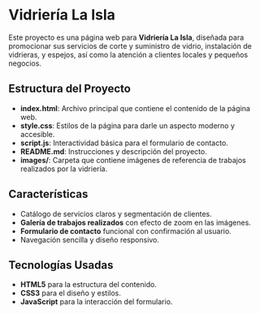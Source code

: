 # Vidriería La Isla

Este proyecto es una página web para **Vidriería La Isla**, diseñada para promocionar sus servicios de corte y suministro de vidrio, instalación de vidrieras, y espejos, así como la atención a clientes locales y pequeños negocios.

## Estructura del Proyecto
- **index.html**: Archivo principal que contiene el contenido de la página web.
- **style.css**: Estilos de la página para darle un aspecto moderno y accesible.
- **script.js**: Interactividad básica para el formulario de contacto.
- **README.md**: Instrucciones y descripción del proyecto.
- **images/**: Carpeta que contiene imágenes de referencia de trabajos realizados por la vidriería.

## Características
- Catálogo de servicios claros y segmentación de clientes.
- **Galería de trabajos realizados** con efecto de zoom en las imágenes.
- **Formulario de contacto** funcional con confirmación al usuario.
- Navegación sencilla y diseño responsivo.

## Tecnologías Usadas
- **HTML5** para la estructura del contenido.
- **CSS3** para el diseño y estilos.
- **JavaScript** para la interacción del formulario.
